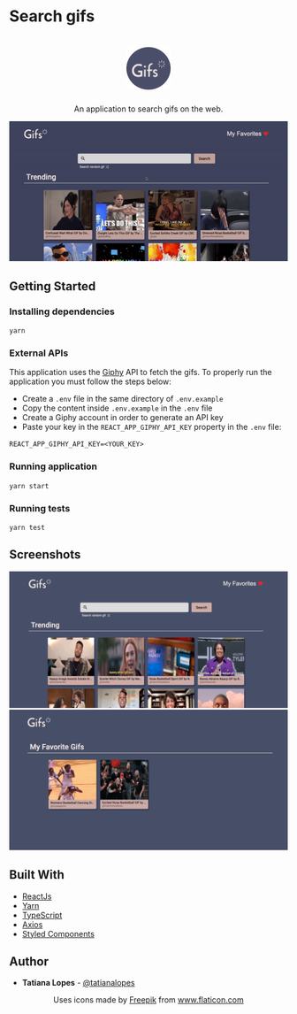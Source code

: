 # Search gifs
<h1 align="center"><img src=".github/logo.svg" width="80" heught="80"/></h1>

<p align="center">An application to search gifs on the web.</p>

<p align="center">
    <img src=".github/demo.gif">
</p>

## Getting Started

### Installing dependencies
```
yarn
```

### External APIs
This application uses the [Giphy](https://developers.giphy.com/docs/api/#quick-start-guide) API to fetch the gifs. To properly run the application you must follow the steps below:

- Create a `.env` file in the same directory of `.env.example`
- Copy the content inside `.env.example` in the `.env` file
- Create a Giphy account in order to generate an API key
- Paste your key in the `REACT_APP_GIPHY_API_KEY` property in the `.env` file:
```
REACT_APP_GIPHY_API_KEY=<YOUR_KEY>
```

### Running application
```
yarn start
```

### Running tests
```
yarn test
```

## Screenshots
<p align="center">
    <img src=".github/home-screen.png">
    <img src=".github/favorites-screen.png">
</p>

## Built With

* [ReactJs](https://reactjs.org/)
* [Yarn](https://yarnpkg.com/)
* [TypeScript](https://www.typescriptlang.org/)
* [Axios](https://github.com/axios/axios)
* [Styled Components](https://styled-components.com/)

## Author
* **Tatiana Lopes** - [@tatianalopes](https://github.com/tatianalopes)

<div align="center">Uses icons made by <a href="https://www.freepik.com" title="Freepik">Freepik</a> from <a href="https://www.flaticon.com/" title="Flaticon">www.flaticon.com</a></div>
